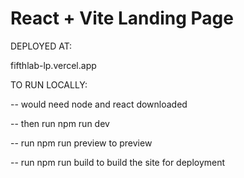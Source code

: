 # React + Vite Landing Page

DEPLOYED AT:

fifthlab-lp.vercel.app


TO RUN LOCALLY:

-- would need node and react downloaded

-- then run npm run dev

-- run npm run preview to preview

-- run npm run build to build the site for deployment
